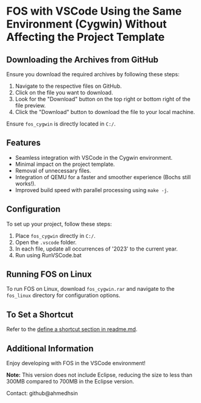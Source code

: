 

# FOS with VSCode Using the Same Environment (Cygwin) Without Affecting the Project Template
## Downloading the Archives from GitHub

Ensure you download the required archives by following these steps:

1. Navigate to the respective files on GitHub.
2. Click on the file you want to download.
3. Look for the "Download" button on the top right or bottom right of the file preview.
4. Click the "Download" button to download the file to your local machine.

Ensure `fos_cygwin` is directly located in `C:/`.

## Features

- Seamless integration with VSCode in the Cygwin environment.
- Minimal impact on the project template.
- Removal of unnecessary files.
- Integration of QEMU for a faster and smoother experience (Bochs still works!).
- Improved build speed with parallel processing using `make -j`.

## Configuration

To set up your project, follow these steps:

1. Place `fos_cygwin` directly in `C:/`.
2. Open the `.vscode` folder.
3. In each file, update all occurrences of '2023' to the current year.
4. Run using RunVSCode.bat
## Running FOS on Linux

To run FOS on Linux, download `fos_cygwin.rar` and navigate to the `fos_linux` directory for configuration options.

## To Set a Shortcut

Refer to the [define a shortcut section in readme.md](https://github.com/ahmedhsin/fos_vscode/tree/main).

## Additional Information
Enjoy developing with FOS in the VSCode environment!

**Note:** This version does not include Eclipse, reducing the size to less than 300MB compared to 700MB in the Eclipse version.

Contact: github@ahmedhsin
